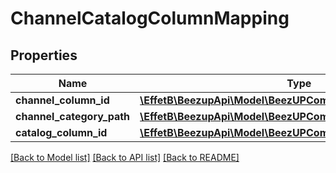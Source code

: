 # ChannelCatalogColumnMapping

## Properties
Name | Type | Description | Notes
------------ | ------------- | ------------- | -------------
**channel_column_id** | [**\EffetB\BeezupApi\Model\BeezUPCommonChannelColumnId**](BeezUPCommonChannelColumnId.md) |  | 
**channel_category_path** | [**\EffetB\BeezupApi\Model\BeezUPCommonChannelCategoryPath**](BeezUPCommonChannelCategoryPath.md) |  | [optional] 
**catalog_column_id** | [**\EffetB\BeezupApi\Model\BeezUPCommonCatalogColumnId**](BeezUPCommonCatalogColumnId.md) |  | [optional] 

[[Back to Model list]](../README.md#documentation-for-models) [[Back to API list]](../README.md#documentation-for-api-endpoints) [[Back to README]](../README.md)


